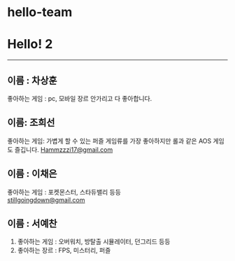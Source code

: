 # hello-team

# Hello! 2

---

## 이름 : 차상훈
좋아하는 게임 : pc, 모바일 장르 안가리고 다 좋아합니다.

## 이름: 조희선

좋아하는 게임: 가볍게 할 수 있는 퍼즐 게임류를 가장 좋아하지만 롤과 같은 AOS 게임도 즐깁니다.
<Hammzzzi17@gmail.com>

## 이름 : 이채은

좋아하는 게임 : 포켓몬스터, 스타듀밸리 등등  
<stillgoingdown@gmail.com>


## 이름 : 서예찬

1. 좋아하는 게임 : 오버워치, 방탈출 시뮬레이터, 던그리드 등등
2. 좋아하는 장르 : FPS, 미스터리, 퍼즐
